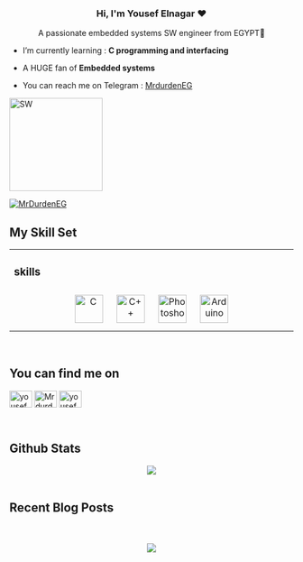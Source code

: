 ### <div align="center">Hi, I'm Yousef Elnagar ❤️
</div>  
  

<div align="center">A passionate embedded systems SW engineer from EGYPT🥰</div>  
  

-  I’m currently learning : **C programming and interfacing**  
  

- A HUGE fan of **Embedded systems**  

- You can reach me on Telegram : <a href="https://t.me/MrdurdenEG" target="blank">MrdurdenEG</a>


<img align="centre" alt="SW" width="165" src="https://media1.tenor.com/m/YHUOSFkcNCcAAAAC/system-engineer-geek.gif">

<br/>  


<p align="left"> <a href="https://twitter.com/MrdurdenEG" target="blank"><img src="https://img.shields.io/twitter/follow/MrdurdenEG?logo=twitter&style=for-the-badge" alt="MrDurdenEG" /></a> </p>


## My Skill Set  
<table><tr><td valign="top" width="33%">



### skills  
<div align="center">  
<a href="https://www.cprogramming.com/" target="_blank"><img style="margin: 10px" src="https://profilinator.rishav.dev/skills-assets/c-original.svg" alt="C" height="50" /></a>  
<a href="https://www.cplusplus.com/" target="_blank"><img style="margin: 10px" src="https://profilinator.rishav.dev/skills-assets/cplusplus-original.svg" alt="C++" height="50" /></a>  
<a href="https://www.adobe.com/in/products/photoshop.html" target="_blank"><img style="margin: 10px" src="https://profilinator.rishav.dev/skills-assets/photoshop-plain.svg" alt="Photoshop" height="50" /></a>  
<a href="https://www.arduino.cc/" target="_blank"><img style="margin: 10px" src="https://profilinator.rishav.dev/skills-assets/arduino.png" alt="Arduino" height="50" /></a>  
</div>





</td></tr></table>  

<br/>  


## You can find me on  

<p align="left">
<a href="https://twitter.com/MrdurdenEG" target="blank"><img align="center" src="https://raw.githubusercontent.com/rahuldkjain/github-profile-readme-generator/master/src/images/icons/Social/twitter.svg" alt="yousef elnagar on Twitter" height="30" width="40" /></a>
<a href="https://www.instagram.com/MrdurdenEG" target="blank"><img align="center" src="https://raw.githubusercontent.com/rahuldkjain/github-profile-readme-generator/master/src/images/icons/Social/instagram.svg" alt="MrdurdenEG on Instagram" height="30" width="40" /></a>
<a href="https://www.facebook.com/yousefnejroo/" target="blank"><img align="center" src="https://raw.githubusercontent.com/rahuldkjain/github-profile-readme-generator/master/src/images/icons/Social/facebook.svg" alt="yousef elnagar on Facebook" height="30" width="40" /></a>
</p>
</div>  
  

<br/>  


## Github Stats  
<div align="center">
<img src="https://komarev.com/ghpvc/?username=MrDurdenEG&&style=flat-square" align="center" />
</div>  
  

<br/>  


## Recent Blog Posts  
  

<br/>  

  

<br/>  

<div align="center">
<img src="https://komarev.com/ghpvc/?username=MrDurdenEG&&style=flat-square" align="center" />
</div>  
  

<br/>  


<br />

